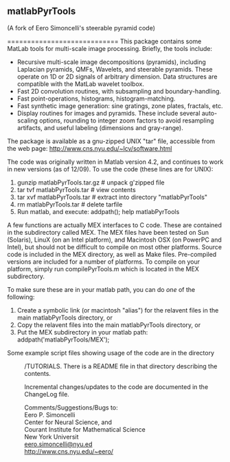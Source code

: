 ## matlabPyrTools
(A fork of Eero Simoncelli's steerable pyramid code)

============================
This package contains some MatLab tools for multi-scale image
processing.  Briefly, the tools include:
- Recursive multi-scale image decompositions (pyramids), including Laplacian pyramids, QMFs, Wavelets, and steerable pyramids.  These operate on 1D or 2D signals of arbitrary dimension.  Data structures are compatible with the MatLab wavelet toolbox.
- Fast 2D convolution routines, with subsampling and boundary-handling.
- Fast point-operations, histograms, histogram-matching.
- Fast synthetic image generation: sine gratings, zone plates, fractals, etc.
- Display routines for images and pyramids.  These include several auto-scaling options, rounding to integer zoom factors to avoid resampling artifacts, and useful labeling (dimensions and gray-range).

The package is available as a gnu-zipped UNIX "tar" file, accessible
from the web page: http://www.cns.nyu.edu/~lcv/software.html

The code was originally written in Matlab version 4.2, and continues to work in new versions (as of 12/09).  To use the code (these lines are for UNIX):
1. gunzip matlabPyrTools.tar.gz  	# unpack g'zipped file
2. tar tvf matlabPyrTools.tar       	# view contents
3. tar xvf matlabPyrTools.tar       	# extract into  directory "matlabPyrTools"
4. rm matlabPyrTools.tar 		# delete tarfile
5. Run matlab, and execute:
      addpath(<full-pathname-of-matlabPyrTools>);
      help matlabPyrTools

A few functions are actually MEX interfaces to C code.  These are contained in the subdirectory called MEX.  The MEX files have been tested on Sun (Solaris), LinuX (on an Intel platform), and Macintosh OSX (on PowerPC and Intel), but should not be difficult to compile on most other platforms.  Source code is included in the MEX directory, as well as Make files.  Pre-compiled versions are included for a number of platforms.  To compile on your platform, simply run compilePyrTools.m which is located in the MEX subdirectory.

To make sure these are in your matlab path, you can do *one* of the following:
1. Create a symbolic link (or macintosh "alias") for the relavent files in the main matlabPyrTools directory, or
2. Copy the relavent files into the main matlabPyrTools directory,  or
3. Put the MEX subdirectory in your matlab path: addpath('matlabPyrTools/MEX');

Some example script files showing usage of the code are in the
directory <dir>/TUTORIALS.  There is a README file in that directory
describing the contents.

Incremental changes/updates to the code are documented in the ChangeLog file.

Comments/Suggestions/Bugs to:  
Eero P. Simoncelli  
Center for Neural Science, and  
Courant Institute for Mathematical Science  
New York Universit  
eero.simoncelli@nyu.ed  
http://www.cns.nyu.edu/~eero/
